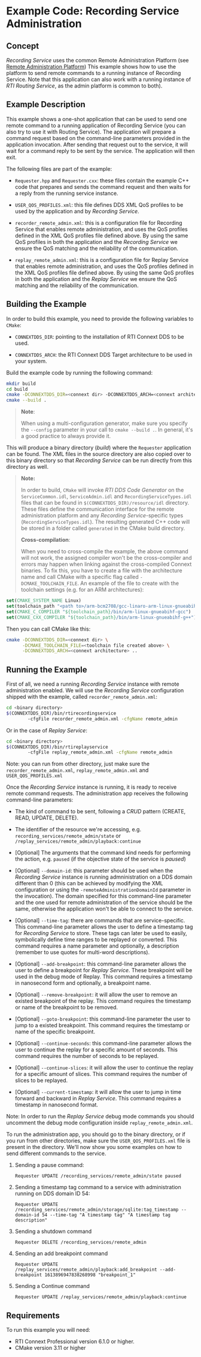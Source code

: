 # Example Code: Recording Service Administration

## Concept

*Recording Service* uses the common Remote Administration Platform (see [Remote
Administration
Platform](https://community.rti.com/static/documentation/connext-dds/6.0.0/doc/manuals/recording_service/common/remote_admin_platform.html))
This example shows how to use the platform to send remote commands to a running
instance of Recording Service. Note that this application can also work with a
running instance of *RTI Routing Service*, as the admin platform is common to
both).

## Example Description

This example shows a one-shot application that can be used to send one remote
command to a running application of Recording Service (you can also try to use
it with Routing Service). The application will prepare a command request based
on the command-line parameters provided in the application invocation. After
sending that request out to the service, it will wait for a command reply to be
sent by the service. The application will then exit.

The following files are part of the example:

-   `Requester.hpp` and `Requester.cxx`: these files contain the example C++
    code that prepares and sends the command request and then waits for a reply
    from the running service instance.

-   `USER_QOS_PROFILES.xml`: this file defines DDS XML QoS profiles to be used
    by the application and by *Recording Service*.

-   `recorder_remote_admin.xml`: this is a configuration file for Recording
    Service that enables remote administration, and uses the QoS profiles
    defined in the XML QoS profiles file defined above. By using the same QoS
    profiles in both the application and the *Recording Service* we ensure the
    QoS matching and the reliability of the communication.

-   `replay_remote_admin.xml`: this is a configuration file for Replay
    Service that enables remote administration, and uses the QoS profiles
    defined in the XML QoS profiles file defined above. By using the same QoS
    profiles in both the application and the *Replay Service* we ensure the
    QoS matching and the reliability of the communication.

## Building the Example

In order to build this example, you need to provide the following variables to
`CMake`:

-   `CONNEXTDDS_DIR`: pointing to the installation of RTI Connext DDS to be
    used.

-   `CONNEXTDDS_ARCH`: the RTI Connext DDS Target architecture to be used in
    your system.

Build the example code by running the following command:

```sh
mkdir build
cd build
cmake -DCONNEXTDDS_DIR=<connext dir> -DCONNEXTDDS_ARCH=<connext architecture> ..
cmake --build .
```

> **Note**:
>
> When using a multi-configuration generator, make sure you specify
> the `--config` parameter in your call to `cmake --build .`. In general,
> it's a good practice to always provide it.

This will produce a binary directory (*build*) where the `Requester` application
can be found. The XML files in the source directory are also copied over to this
binary directory so that *Recording Service* can be run directly from this
directory as well.

> **Note:**
>
> In order to build, `CMake` will invoke *RTI DDS Code Generator* on the
> `ServiceCommon.idl`, `ServiceAdmin.idl` and `RecordingServiceTypes.idl` files
> that can be found in `$(CONNEXTDDS_DIR)/resource/idl` directory. These files
> define the communication interface for the remote administration platform and
> any *Recording Service*-specific types (`RecordingServiceTypes.idl`). The
> resulting generated C++ code will be stored in a folder called `generated` in
> the CMake build directory.
>
> **Cross-compilation**:
>
> When you need to cross-compile the example, the above
> command will not work, the assigned compiler won't be the cross-compiler and
> errors may happen when linking against the cross-compiled Connext binaries. To
> fix this, you have to create a file with the architecture name and call CMake
> with a specific flag called `-DCMAKE_TOOLCHAIN_FILE`. An example of the file to
> create with the toolchain settings (e.g. for an ARM architectures):

```cmake
set(CMAKE_SYSTEM_NAME Linux)
set(toolchain_path "<path to>/arm-bcm2708/gcc-linaro-arm-linux-gnueabihf-raspbian")
set(CMAKE_C_COMPILER "${toolchain_path}/bin/arm-linux-gnueabihf-gcc")
set(CMAKE_CXX_COMPILER "${toolchain_path}/bin/arm-linux-gnueabihf-g++")
```

Then you can call CMake like this:

```sh
cmake -DCONNEXTDDS_DIR=<connext dir> \
      -DCMAKE_TOOLCHAIN_FILE=<toolchain file created above> \
      -DCONNEXTDDS_ARCH=<connext architecture> ..
```

## Running the Example

First of all, we need a running *Recording Service* instance with remote
administration enabled. We will use the *Recording Service* configuration
shipped with the example, called `recorder_remote_admin.xml`:

```sh
cd <binary directory>
$(CONNEXTDDS_DIR)/bin/rtirecordingservice
        -cfgFile recorder_remote_admin.xml -cfgName remote_admin
```

Or in the case of *Replay Service*:
```sh
cd <binary directory>
$(CONNEXTDDS_DIR)/bin/rtireplayservice
        -cfgFile replay_remote_admin.xml -cfgName remote_admin
```

Note: you can run from other directory, just make sure the
`recorder_remote_admin.xml`, `replay_remote_admin.xml` and `USER_QOS_PROFILES.xml`

Once the *Recording Service* instance is running, it is ready to receive remote
command requests. The administration app receives the following command-line
parameters:

-   The kind of command to be sent, following a *CRUD* pattern (CREATE, READ,
    UPDATE, DELETE).

-   The identifier of the resource we're accessing, e.g.
    `recording_services/remote_admin/state` or
    `/replay_services/remote_admin/playback:continue`

-   [Optional] The arguments that the command kind needs for performing the
    action, e.g. `paused` (if the objective state of the service is *paused*)

-   [Optional] `--domain-id`: this parameter should be used when the *Recording
    Service* instance is running admninistration on a DDS domain different than
    0 (this can be achieved by modifying the XML configuration or using the
    `-remoteAdministrationDomainId` parameter in the invocation). The domain
    specified for this command-line parameter and the one used for remote
    administration of the service should be the same, otherwise the application
    won't be able to connect to the service.

-   [Optional] `--time-tag`: there are commands that are service-specific. This
    command-line parameter allows the user to define a timestamp tag for
    *Recording Service* to store. These tags can later be used to easily,
    symbolically define time ranges to be replayed or converted. This command
    requires a name parameter and optionally, a description (remember to use
    quotes for multi-word descriptions).

-   [Optional] `--add-breakpoint`: this command-line parameter allows the user
    to define a breakpoint for *Replay Service*. These breakpoint will be used
    in the debug mode of Replay. This command requires a timestamp in nanosecond
    form and optionally, a breakpoint name.

-   [Optional] `--remove-breakpoint`: it will allow the user to remove an
    existed breakpoint of the replay. This command requires the timestamp or
    name of the breakpoint to be removed.

-   [Optional] `--goto-breakpoint`: this command-line parameter the user to jump
    to a existed breakpoint. This command requires the timestamp or name of the
    specific breakpoint.

-   [Optional] `--continue-seconds`: this command-line parameter allows the user
    to continue the replay for a specific amount of seconds. This command
    requires the number of seconds to be replayed.

-   [Optional] `--continue-slices`: it will allow the user to continue the
    replay for a specific amount of slices. This command requires the number of
    slices to be replayed.

-   [Optional] `--current-timestamp`: it will allow the user to jump in time
    forward and backward in *Replay Service*. This command requires a timestamp
    in nanosecond format.

Note: In order to run the *Replay Service* debug mode commands you should
uncomment the debug mode configuration inside `replay_remote_admin.xml`.

To run the administration app, you should go to the binary directory, or if you
run from other directories, make sure the `USER_QOS_PROFILES.xml` file is
present in the directory. We'll now show you some examples on how to send
different commands to the service.

1.  Sending a pause command:

    ```plaintext
    Requester UPDATE /recording_services/remote_admin/state paused
    ```

2.  Sending a timestamp tag command to a service with administration running on
    DDS domain ID 54:

    ```plaintext
    Requester UPDATE /recording_services/remote_admin/storage/sqlite:tag_timestamp --domain-id 54 --time-tag "A timestamp tag" "A timestamp tag description"
    ```

3.  Sending a shutdown command

    ```plaintext
    Requester DELETE /recording_services/remote_admin
    ```

4.  Sending an add breakpoint command

    ```plaintext
    Requester UPDATE /replay_services/remote_admin/playback:add_breakpoint --add-breakpoint 1613896947838268998 "breakpoint_1"
    ```

5.  Sending a Continue command

    ```plaintext
    Requester UPDATE /replay_services/remote_admin/playback:continue
    ```

## Requirements

To run this example you will need:

- RTI Connext Professional version 6.1.0 or higher.
- CMake version 3.11 or higher
